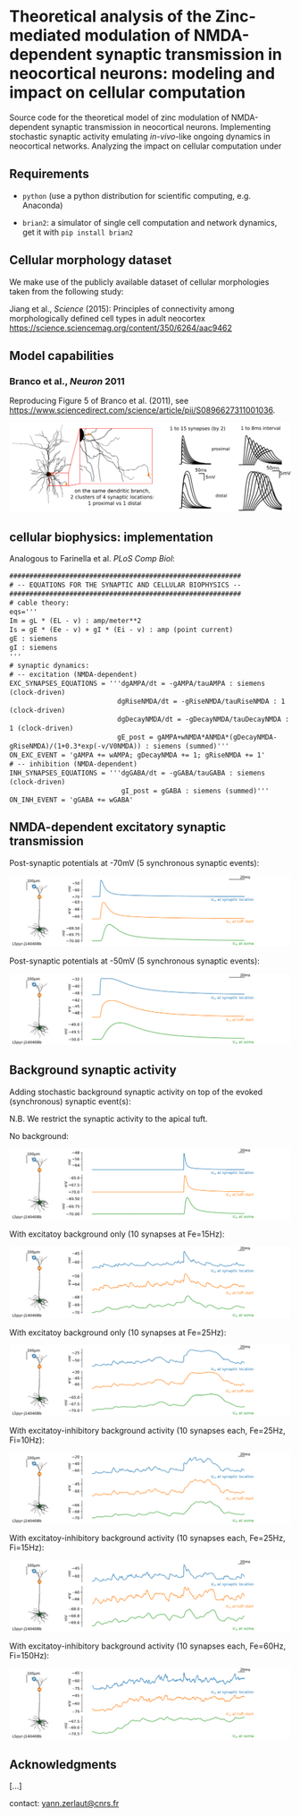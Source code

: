 # Theoretical analysis of the Zinc-mediated modulation of NMDA-dependent synaptic transmission in neocortical neurons: modeling and impact on cellular computation

Source code for the theoretical model of zinc modulation of NMDA-dependent synaptic transmission in neocortical neurons. Implementing stochastic synaptic activity emulating _in-vivo_-like ongoing dynamics in neocortical networks. Analyzing the impact on cellular computation under 

## Requirements

- `python` (use a python distribution for scientific computing, e.g. Anaconda)

- `brian2`: a simulator of single cell computation and network dynamics, get it with `pip install brian2`

## Cellular morphology dataset

We make use of the publicly available dataset of cellular morphologies taken from the following study:

Jiang et al., _Science_ (2015): Principles of connectivity among morphologically defined cell types in adult neocortex https://science.sciencemag.org/content/350/6264/aac9462

<!-- Set of morphologies (dendritic arborization in red, axonal projections in green): -->
<!-- ![](figures/all_cells.png) -->

## Model capabilities

### Branco et al., *Neuron* 2011

Reproducing Figure 5 of Branco et al. (2011), see https://www.sciencedirect.com/science/article/pii/S0896627311001036.

![](figures/Branco_et_al_2011.png)

## cellular biophysics: implementation

Analogous to Farinella et al. _PLoS Comp Biol_:

```
##########################################################
# -- EQUATIONS FOR THE SYNAPTIC AND CELLULAR BIOPHYSICS --
##########################################################
# cable theory:
eqs='''
Im = gL * (EL - v) : amp/meter**2
Is = gE * (Ee - v) + gI * (Ei - v) : amp (point current)
gE : siemens
gI : siemens
'''
# synaptic dynamics:
# -- excitation (NMDA-dependent)
EXC_SYNAPSES_EQUATIONS = '''dgAMPA/dt = -gAMPA/tauAMPA : siemens (clock-driven)
                           dgRiseNMDA/dt = -gRiseNMDA/tauRiseNMDA : 1 (clock-driven)
                           dgDecayNMDA/dt = -gDecayNMDA/tauDecayNMDA : 1 (clock-driven)
                           gE_post = gAMPA+wNMDA*ANMDA*(gDecayNMDA-gRiseNMDA)/(1+0.3*exp(-v/V0NMDA)) : siemens (summed)''' 
ON_EXC_EVENT = 'gAMPA += wAMPA; gDecayNMDA += 1; gRiseNMDA += 1'
# -- inhibition (NMDA-dependent)
INH_SYNAPSES_EQUATIONS = '''dgGABA/dt = -gGABA/tauGABA : siemens (clock-driven)
                            gI_post = gGABA : siemens (summed)''' 
ON_INH_EVENT = 'gGABA += wGABA'
```

## NMDA-dependent excitatory synaptic transmission

Post-synaptic potentials at -70mV (5 synchronous synaptic events):

![](figures/PSP_at_rest.png)

Post-synaptic potentials at -50mV (5 synchronous synaptic events):

![](figures/PSP_at_depol_level.png)

## Background synaptic activity

Adding stochastic background synaptic activity on top of the evoked (synchronous) synaptic event(s):

N.B. We restrict the synaptic activity to the apical tuft.

No background:

![](figures/no_bg.png)

With excitatoy background only (10 synapses at Fe=15Hz):

![](figures/with_exc_bg_15.png)

With excitatoy background only (10 synapses at Fe=25Hz):

![](figures/with_exc_bg_25.png)

With excitatoy-inhibitory background activity (10 synapses each, Fe=25Hz, Fi=10Hz):

![](figures/with_bg_25_10.png)

With excitatoy-inhibitory background activity (10 synapses each, Fe=25Hz, Fi=15Hz):

![](figures/with_bg_25_15.png)

With excitatoy-inhibitory background activity (10 synapses each, Fe=60Hz, Fi=150Hz):

![](figures/with_bg_60_150.png)


## Acknowledgments

[...]

contact: yann.zerlaut@cnrs.fr
